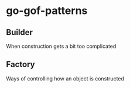 # go-gof-patterns

## Builder
When construction gets a bit too complicated

## Factory
Ways of controlling how an object is constructed

